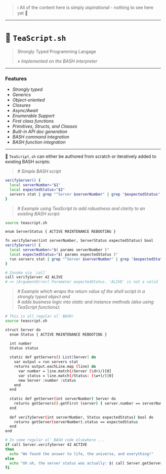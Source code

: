 > ℹ️ All of the content here is simply _aspirational_ - nothing to see here yet 👋

---

# 🍵 `TeaScript.sh`

> Strongly Typed Programming Langage
>
> _» Implemented on the BASH interpreter_

---

### Features

- _Strongly typed_
- _Generics_
- _Object-oriented_
- _Closures_
- _Async/Await_
- _Enumerable Support_
- _First class functions_
- _Primitives, Structs, and Classes_
- _Built-in API doc generation_
- _BASH command integration_
- _BASH function integration_

---

🍵 `TeaScript.sh` can either be authored from scratch or iteratively added to existing BASH scripts:

> _# Simple BASH script_

```sh
verifyServer() {
  local serverNumber="$1"
  local expectedStatus="$2"
  servers stat | grep "^Server $serverNumber" | grep "$expectedStatus"
}
```

> _# Example using TeaScript to add robustness and clarity to an existing BASH script:_

```sh
source teascript.sh

enum ServerStatus { ACTIVE MAINTENANCE REBOOTING }

fn verifyServer(int serverNumber, ServerStatus expectedStatus) bool
verifyServer() {
  local serverNumber="$( params serverNumber )"
  local expectedStatus="$( params expectedStatus )"
  run servers stat | grep "^Server $serverNumber" | grep "$expectedStatus"
}

# Invoke via `call`
call verifyServer 42 ALIVE
# => [ArgumentError] Parameter expectedStatus. 'ALIVE' is not a valid 'ServerStatus' enum value.
```
> _# Example which wraps the return value of the shell script in a strongly typed object and_  
> _# adds business logic into static and instance methods (also using TeaScript functions):_

```sh
# This is all regular ol' BASH!
source teascript.sh

struct Server do
  enum Status { ACTIVE MAINTENANCE REBOOTING }

  int number
  Status status
  
  static def getServers() List[Server] do
    var output = run servers stat
    returns output.eachLine.map (line) do
      var number = line.match(/Server (\d+)/)[0]
      var status = line.match(/Status: (\w+)/)[0]
      new Server :number :status
    end
  end
  
  static def getServer(int serverNumber) Server do
    returns getServers().getFirst (server) { server.number == serverNumber }
  end
  
  def verifyServer(int serverNumber, Status expectedStatus) bool do
    returns getServer(serverNumber).status == expectedStatus
  end
end

# In some regular ol' BASH code elsewhere ...
if call Server.verifyServer 42 ACTIVE
then
  echo "We found the answer to life, the universe, and everything!"
else
  echo "Uh oh, the server status was actually: $( call Server.getServer(42).status )"
fi
```
